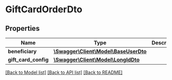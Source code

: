 # GiftCardOrderDto

## Properties
Name | Type | Description | Notes
------------ | ------------- | ------------- | -------------
**beneficiary** | [**\Swagger\Client\Model\BaseUserDto**](BaseUserDto.md) |  | 
**gift_card_config** | [**\Swagger\Client\Model\LongIdDto**](LongIdDto.md) |  | 

[[Back to Model list]](../README.md#documentation-for-models) [[Back to API list]](../README.md#documentation-for-api-endpoints) [[Back to README]](../README.md)


